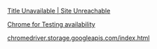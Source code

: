 [Title Unavailable \| Site Unreachable](https://linux.do/t/topic/260530)

[Chrome for Testing availability](https://googlechromelabs.github.io/chrome-for-testing/)

[chromedriver.storage.googleapis.com/index.html](https://chromedriver.storage.googleapis.com/index.html)
